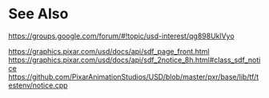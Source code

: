 # See Also
https://groups.google.com/forum/#!topic/usd-interest/qg898UklVyo

https://graphics.pixar.com/usd/docs/api/sdf_page_front.html
https://graphics.pixar.com/usd/docs/api/sdf_2notice_8h.html#class_sdf_notice
https://github.com/PixarAnimationStudios/USD/blob/master/pxr/base/lib/tf/testenv/notice.cpp
